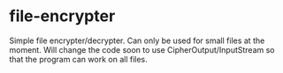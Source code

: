 # file-encrypter

Simple file encrypter/decrypter. Can only be used for small files at the moment. Will change the code soon to use CipherOutput/InputStream so that the program can work on all files.

